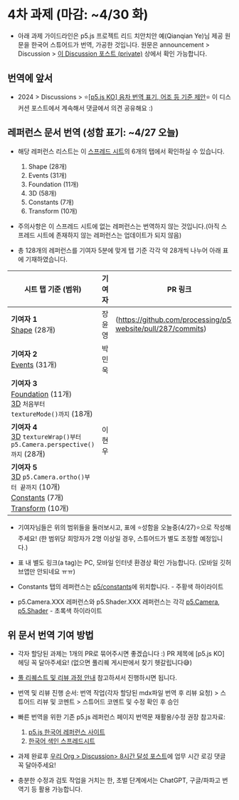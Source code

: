 # 4차 과제 (마감: ~4/30 화)

* 아래 과제 가이드라인은 p5.js 프로젝트 리드 치안치안 예(Qianqian Ye)님 제공 원문을 한국어 스튜어드가 번역, 가공한 것입니다. 원문은 announcement > Discussion > [이 Discussion 포스트 (private)](https://github.com/orgs/p5-js-KO-Translation/discussions/9) 상에서 확인 가능합니다.

## 번역에 앞서

* 2024 > Discussions > ⭐[[p5.js KO] 음차 번역 표기, 어조 등 기준 제안](https://github.com/p5-js-KO-Translation/2024/discussions/6)⭐ 이 디스커션 포스트에서 계속해서 댓글에서 의견 공유해요 :)



## 레퍼런스 문서 번역 (성함 표기: ~4/27 오늘)

* 해당 레퍼런스 리스트는 이 [스프레드 시트](https://docs.google.com/spreadsheets/d/1DolS86mQox2EHDEhihVCEoAvWB1Ti_6PP6CltFmx4wA/edit#gid=1518816676)의 6개의 탭에서 확인하실 수 있습니다.
  1. Shape (28개)
  2. Events (31개)
  3. Foundation (11개)
  4. 3D (58개)
  5. Constants (7개)
  6. Transform (10개)
  
* 주의사항은 이 스프레드 시트에 없는 레퍼런스는 번역하지 않는 것입니다.(아직 스프레드 시트에 존재하지 않는 레퍼런스는 업데이트가 되지 않음)
  
* 총 128개의 레퍼런스를 기여자 5분에 맞게 탭 기준 각각 약 28개씩 나누어 아래 표에 기재하였습니다.

|시트 탭 기준 (범위)| 기여자 | PR 링크| 리뷰 | Approve |
|------------------|------------|------------|------------|------------|
| **기여자 1** <br> [Shape](https://docs.google.com/spreadsheets/d/1DolS86mQox2EHDEhihVCEoAvWB1Ti_6PP6CltFmx4wA/edit#gid=1518816676) (28개) | 장윤영 | (https://github.com/processing/p5.js-website/pull/287/commits) |  |  |
| **기여자 2** <br> [Events](https://docs.google.com/spreadsheets/d/1DolS86mQox2EHDEhihVCEoAvWB1Ti_6PP6CltFmx4wA/edit#gid=1034791071)  (31개) | 박민욱 |  |  |  |
| **기여자 3** <br> [Foundation](https://docs.google.com/spreadsheets/d/1DolS86mQox2EHDEhihVCEoAvWB1Ti_6PP6CltFmx4wA/edit#gid=1397595777) (11개) <br> [3D](https://docs.google.com/spreadsheets/d/1DolS86mQox2EHDEhihVCEoAvWB1Ti_6PP6CltFmx4wA/edit#gid=1991454505) `처음부터 textureMode()까지` (18개) |  |  |  |  |
| **기여자 4** <br> [3D](https://docs.google.com/spreadsheets/d/1DolS86mQox2EHDEhihVCEoAvWB1Ti_6PP6CltFmx4wA/edit#gid=1991454505) `textureWrap()부터 p5.Camera.perspective()까지` (28개) | 이현우 |  |  |  |
| **기여자 5** <br> [3D](https://docs.google.com/spreadsheets/d/1DolS86mQox2EHDEhihVCEoAvWB1Ti_6PP6CltFmx4wA/edit#gid=1991454505) `p5.Camera.ortho()부터 끝까지` (10개) <br> [Constants](https://docs.google.com/spreadsheets/d/1DolS86mQox2EHDEhihVCEoAvWB1Ti_6PP6CltFmx4wA/edit#gid=1444848743) (7개) <br> [Transform](https://docs.google.com/spreadsheets/d/1DolS86mQox2EHDEhihVCEoAvWB1Ti_6PP6CltFmx4wA/edit#gid=330392233) (10개)  |  |  |  |  |

* 기여자님들은 위의 범위들을 둘러보시고, 표에 ⭐성함을 오늘중(4/27)⭐으로 작성해주세요! (한 범위당 희망자가 2명 이상일 경우, 스튜어드가 별도 조정할 예정입니다.)

* 표 내 별도 링크(a tag)는 PC, 모바일 인터넷 환경상 확인 가능합니다. (모바일 깃허브앱만 안되네요 ㅠㅠ)

* Constants 탭의 레퍼런스는 [p5/constants](https://github.com/processing/p5.js-website/tree/main/src/content/reference/ko/p5/constants)에 위치합니다. - 주황색 하이라이트

* p5.Camera.XXX 레퍼런스와 p5.Shader.XXX 레퍼런스는 각각 [p5.Camera](https://github.com/processing/p5.js-website/tree/main/src/content/reference/ko/p5.Camera), [p5.Shader](https://github.com/processing/p5.js-website/tree/main/src/content/reference/ko/p5.Shader) - 초록색 하이라이트


## 위 문서 번역 기여 방법

* 각자 할당된 과제는 1개의 PR로 묶어주시면 좋겠습니다 :) PR 제목에 [p5.js KO] 헤딩 꼭 달아주세요! (없으면 풀리퀘 게시판에서 찾기 헷갈립니다😅)

* [풀 리퀘스트 및 리뷰 과정 안내](https://github.com/p5-js-KO-Translation/2024/discussions/7) 참고하셔서 진행하시면 됩니다.

* 번역 및 리뷰 진행 순서: 번역 작업(각자 할당된 mdx파일 번역 후 리뷰 요청) > 스튜어드 리뷰 및 코멘트 > 스튜어드 코멘트 및 수정 확인 후 승인 

* 빠른 번역을 위한 기존 p5.js 레퍼런스 페이지 번역문 재활용/수정 권장 참고자료: 
  1. [p5.js 한국어 레퍼런스 사이트](https://p5js.org/ko/reference)
  2. [한국어 색인 스프레드시트](https://docs.google.com/spreadsheets/d/1-MtLGTderpkHrWBLYVrGxprnquuvSH71a9u_TsU6uGc/edit#gid=0)

* 과제 완료후 [우리 Org > Discussion> 8시간 달성 포스트](https://github.com/p5-js-KO-Translation/2024/discussions/10)에 업무 시간 로깅 댓글 꼭 달아주세요!
  
* 충분한 수정과 검토 작업을 거치는 한, 초벌 단계에서는 ChatGPT, 구글/파파고 번역기 등 활용 가능합니다.

